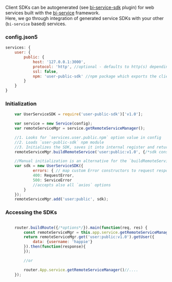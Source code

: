 Client SDKs can be autogenerated (see [bi-service-sdk](https://github.com/BohemiaInteractive/bi-service-sdk) plugin) for web services built with the [bi-service](https://github.com/BohemiaInteractive/bi-service) framework.  
Here, we go through integration of generated service SDKs with your other (`bi-service` based) services.

### config.json5
```javascript
services: {
    user: {
        public: {
            host: '127.0.0.1:3000',
            protocol: 'http', //optional - defaults to http(s) depending on `ssl` option value
            ssl: false,
            npm: 'user-public-sdk' //npm package which exports the client SDK module
        }
    }
}
```

### Initialization
```javascript
    var UserServiceSDK = require('user-public-sdk')['v1.0'];

    var service = new Service(config);
    var remoteServiceMgr = service.getRemoteServiceManager();

    //1. Looks for `services.user.public.npm` option value in config
    //2. Loads `user-public-sdk` npm module
    //3. Initializes the SDK, saves it into internal register and returns the SDK object
    remoteServiceMgr.buildRemoteService('user:public:v1.0', {/*sdk constructor options*/});

    //Manual initialization is an alternative for the `buildRemoteService` call above
    var sdk = new UserServiceSDK({
            errors: { // map custom Error constructors to request response codes
            400: RequestError,
            500: ServiceError
            //accepts also all `axios` options
        }
    });
    remoteServiceMgr.add('user:public', sdk);
```

### Accessing the SDKs

```javascript

    router.buildRoute({/*options*/}).main(function(req, res) {
        const remoteServiceMgr = this.app.service.getRemoteServiceManager();
        return remoteServiceMgr.get('user:public:v1.0').getUser({
            data: {username: 'happie'}
        }).then(function(response){
        });

        //or

        router.App.service.getRemoteServiceManager()//....
    });
```
